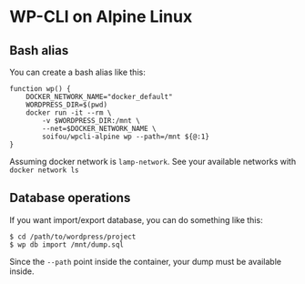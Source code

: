 # WP-CLI on Alpine Linux


## Bash alias
You can create a bash alias like this:
```
function wp() {
    DOCKER_NETWORK_NAME="docker_default"
    WORDPRESS_DIR=$(pwd)
    docker run -it --rm \
        -v $WORDPRESS_DIR:/mnt \
        --net=$DOCKER_NETWORK_NAME \
        soifou/wpcli-alpine wp --path=/mnt ${@:1}
}
```
Assuming docker network is `lamp-network`.
See your available networks with `docker network ls`

## Database operations
If you want import/export database, you can do something like this:
```
$ cd /path/to/wordpress/project
$ wp db import /mnt/dump.sql
```
Since the `--path` point inside the container, your dump must be available inside.